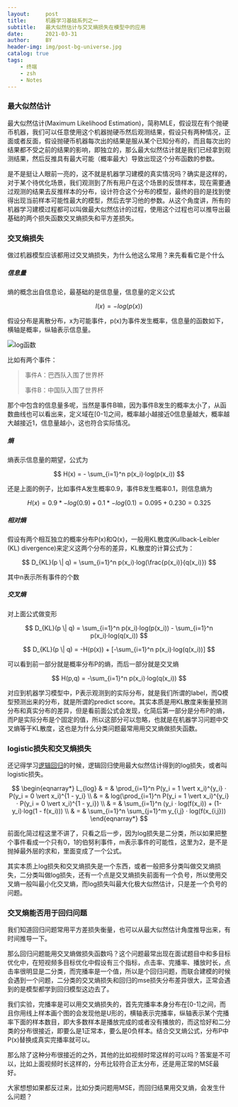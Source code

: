 ```yaml
---
layout:     post
title:      机器学习基础系列之一
subtitle:   最大似然估计与交叉熵损失在模型中的应用
date:       2021-03-31
author:     BY
header-img: img/post-bg-universe.jpg
catalog: true
tags:
    - 终端
    - zsh
    - Notes
---
```


### 最大似然估计

最大似然估计(Maximum Likelihood Estimation)，简称MLE，假设现在有个抛硬币机器，我们可以任意使用这个机器抛硬币然后观测结果，假设只有两种情况，正面或者反面，假设抛硬币机器每次出的结果是服从某个已知分布的，而且每次出的结果都不受之前的结果的影响，即独立的，那么最大似然估计就是我们已经拿到观测结果，然后反推具有最大可能（概率最大）导致出现这个分布函数的参数。

是不是挺让人眼前一亮的，这不就是机器学习建模的真实情况吗？确实是这样的，对于某个待优化场景，我们观测到了所有用户在这个场景的反馈样本，现在需要通过观测的结果去反推样本的分布，设计符合这个分布的模型，最终的目的是找到使得出现当前样本可能性最大的模型，然后去学习他的参数。从这个角度讲，所有的机器学习建模过程都可以叫做最大似然估计的过程，使用这个过程也可以推导出最基础的两个损失函数交叉熵损失和平方差损失。

### 交叉熵损失

做过机器模型应该都用过交叉熵损失，为什么他这么常用？来先看看它是个什么

##### 信息量

熵的概念出自信息论，最基础的是信息量，信息量的定义公式

$$
I(x) = -log(p(x))
$$ 

假设分布是离散分布，x为可能事件，p(x)为事件发生概率，信息量的函数如下，横轴是概率，纵轴表示信息量。

![log函数](http://yougth.top/img/ml/base_ml_0.png)


比如有两个事件：

> 事件A：巴西队入围了世界杯
> 
> 事件B：中国队入围了世界杯

那个中包含的信息量多呢，当然是事件B嘛，因为事件B发生的概率太小了，从函数曲线也可以看出来，定义域在[0-1]之间，概率越小越接近0信息量越大，概率越大越接近1，信息量越小，这也符合实际情况。

##### 熵

熵表示信息量的期望，公式为

$$
H(x) = - \sum_{i=1}^n p(x_i)·log(p(x_i))
$$

还是上面的例子，比如事件A发生概率0.9，事件B发生概率0.1，则信息熵为

$$
H(x) = 0.9 * -log(0.9) + 0.1 * -log(0.1) = 0.095 + 0.230  = 0.325 
$$

##### 相对熵

假设有两个相互独立的概率分布P(x)和Q(x)，一般用KL散度(Kullback-Leibler (KL) divergence)来定义这两个分布的差异，KL散度的计算公式为：

$$
D_{KL}(p \| q) = \sum_{i=1}^n p(x_i)·log(\frac{p(x_i)}{q(x_i)})
$$

其中n表示所有事件的个数

##### 交叉熵

对上面公式做变形

$$
D_{KL}(p \| q) = \sum_{i=1}^n p(x_i)·log(p(x_i)) - \sum_{i=1}^n p(x_i)·log(q(x_i))
$$

$$
 D_{KL}(p \| q) = -H(p(x)) + [-\sum_{i=1}^n p(x_i)·log(q(x_i))]
$$

可以看到前一部分就是概率分布P的熵，而后一部分就是交叉熵

$$
H(p,q) = -\sum_{i=1}^n p(x_i)·log(q(x_i))
$$

对应到机器学习模型中，P表示观测到的实际分布，就是我们所谓的label，而Q模型预测出来的分布，就是所谓的predict score。其实本质是用KL散度来衡量预测分布和真实分布的差异，但是看前面公式会发现，化简后第一部分是分布P的熵，而P是实际分布是个固定的值，所以这部分可以忽略，也就是在机器学习问题中交叉熵等于KL散度，这也是为什么分类问题最常用用交叉熵做损失函数。

### logistic损失和交叉熵损失

还记得学习[逻辑回归](http://yougth.top/2017/09/11/%E9%80%BB%E8%BE%91%E5%9B%9E%E5%BD%92/)的时候，逻辑回归使用最大似然估计得到的log损失，或者叫logistic损失。

$$
\begin{eqnarray*} L_{log} & = & \prod_{i=1}^n P(y_i = 1 \vert x_i)^{y_i} · P(y_i = 0 \vert x_i)^{1 - y_i} \\
& = & log(\prod_{i=1}^n P(y_i = 1 \vert x_i)^{y_i} · P(y_i = 0 \vert x_i)^{1 - y_i}) \\
& = & \sum_{i=1}^n (y_i · log(f(x_i)) + (1-y_i)·log(1 - f(x_i)))  \\
& = & \sum_{i=1}^n \sum_{j=1}^m y_{i,j} · log(f(x_{i,j}))
\end{eqnarray*}
$$

前面化简过程这里不讲了，只看之后一步，因为log损失是二分类，所以如果把整个事件看成一个只有0，1的伯努利事件，m表示事件的可能性，这里为2，是不是抛掉最外层的求和，里面变成了一个公式。

其实本质上log损失和交叉熵损失是一个东西，或者一般把多分类叫做交叉熵损失，二分类叫做log损失，还有一个点是交叉熵损失前面有一个负号，所以使用交叉熵一般叫最小化交叉熵，而log损失叫最大化极大似然估计，只是差一个负号的问题。


### 交叉熵能否用于回归问题

我们知道回归问题常用平方差损失衡量，也可以从最大似然估计角度推导出来，有时间推导一下。

那么回归问题能用交叉熵做损失函数吗？这个问题最常出现在面试题目中和多目标优化中，在短视频多目标优化中假设有三个指标，点击率、完播率、播放时长，点击率很明显是二分类，而完播率是一个值，所以是个回归问题，而联合建模的时候会遇到一个问题，二分类的交叉熵损失和回归的mse损失分布差异很大，正常会遇到的是模型都学到回归模型这边去了。

我们实验，完播率是可以用交叉熵损失的，首先完播率本身分布在[0-1]之间，而且你用线上样本画个图的会发现他是U形的，横轴表示完播率，纵轴表示某个完播率下面的样本数目，即大多数样本是播放完成的或者没有播放的，而这恰好和二分类的分布很接近，即要么是1正常本，要么是0负样本。结合交叉熵公式，分布P中P(x)替换成真实完播率就可以。

那么除了这种分布很接近的之外，其他的比如视频时常这样的可以吗？答案是不可以，比如上面视频时长这样的，分布比较符合正太分布，还是用正常的MSE最好。

大家想想如果都反过来，比如分类问题用MSE，而回归结果用交叉熵，会发生什么问题？


